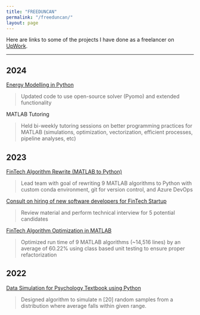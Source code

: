 ```yaml
---
title: "FREEDUNCAN"
permalink: "/freeduncan/"
layout: page
---
```


Here are links to some of the projects I have done as a freelancer on [UpWork](https://www.upwork.com/freelancers/~016adcf90a250f8ad2?viewMode=1). 

---

## 2024

[Energy Modelling in Python](https://www.upwork.com/freelancers/~016adcf90a250f8ad2?viewMode=1)

> Updated code to use open-source solver (Pyomo) and extended functionality

MATLAB Tutoring

> Held bi-weekly tutoring sessions on better programming practices for MATLAB (simulations, optimization, vectorization, efficient processes, pipeline analyses, etc)

## 2023

[FinTech Algorithm Rewrite (MATLAB to Python)](https://www.upwork.com/freelancers/~016adcf90a250f8ad2?viewMode=1)

> Lead team with goal of rewriting 9 MATLAB algorithms to Python with custom conda environment, git for version control, and Azure DevOps

[Consult on hiring of new software developers for FinTech Startup](https://www.upwork.com/freelancers/~016adcf90a250f8ad2?viewMode=1)

> Review material and perform technical interview for 5 potential candidates

[FinTech Algorithm Optimization in MATLAB](https://www.upwork.com/freelancers/~016adcf90a250f8ad2?viewMode=1)

> Optimized run time of 9 MATLAB algorithms (~14,516 lines) by an average of 60.22% using class based unit testing to ensure proper refactorization

## 2022

[Data Simulation for Psychology Textbook using Python](https://www.upwork.com/freelancers/~016adcf90a250f8ad2?viewMode=1&p=1619035240702541824)

> Designed algorithm to simulate n [20] random samples from a distribution where average falls within given range.
